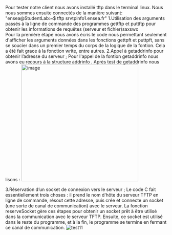 Pour tester notre client nous avons installé tftp dans le terminal linux. Nous nous sommes ensuite connectés de la manière suivant:
"ensea@StudentLab:~$ tftp srvtpinfo1.ensea.fr"
1.Utilisation des arguments passés à la ligne de commande des programmes gettftp et
puttftp pour obtenir les informations de requêtes (serveur et fichier)saxswx  
Pour la première étape nous avons écris le  code nous permettant seulement d'afficher les arguments données dans les fonctions gettpft et puttpft, sans se soucier dans un premier temps du corps de la logique de la fontion.
Cela a été fait grace à la fonction write, entre autres.
2.Appel à getaddrinfo pour obtenir l’adresse du serveur ;
  Pour l'appel de la fontion getaddrinfo nous avons eu recours à la structure addrinfo . 
Après test  de getaddrinfo nous lisons :
   <img width="365" alt="image" src="https://github.com/devlopsss/Tavares_diop_TP2-3/assets/152478866/563db5f1-b548-4fcd-9460-e464ee535de2">


3.Réservation d’un socket de connexion vers le serveur ;
Le code C fait essentiellement trois choses :
 il prend le nom d'hôte du serveur TFTP en ligne de commande, résout cette adresse, puis crée et connecte un socket (une sorte de canal de communication) avec le serveur.
 La fonction reserveSocket gère ces étapes pour obtenir un socket prêt à être utilisé dans la communication avec le serveur TFTP.
 Ensuite, ce socket est utilisé dans le reste du programme, et à la fin, le programme se termine en fermant ce canal de communication.
 ![test11](https://github.com/devlopsss/Tavares_diop_TP2-3/assets/152478866/40e68cbc-85c7-4b20-bf31-ea27bc44b49b)


